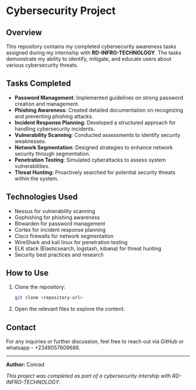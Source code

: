 # Cybersecurity Project

## Overview
This repository contains my completed cybersecurity awareness tasks assigned during my internship with **RD-INFRO-TECHNOLOGY**. The tasks demonstrate my ability to identify, mitigate, and educate users about various cybersecurity threats.

## Tasks Completed
- **Password Management**: Implemented guidelines on strong password creation and management.
- **Phishing Awareness**: Created detailed documentation on recognizing and preventing phishing attacks.
- **Incident Response Planning**: Developed a structured approach for handling cybersecurity incidents.
- **Vulnerability Scanning**: Conducted assessments to identify security weaknesses.
- **Network Segmentation**: Designed strategies to enhance network security through segmentation.
- **Penetration Testing**: Simulated cyberattacks to assess system vulnerabilities.
- **Threat Hunting**: Proactively searched for potential security threats within the system.

## Technologies Used
- Nessus for vulnerability scanning
- Gophishing for phishing awareness
- Bitwarden for password management
- Cortex for incident response planning
- Cisco firewalls for network segmentation
- WireShark and kali linux for penetration testing
- ELK stack (Elasticsearch, logstash, kibana) for threat hunting
- Security best practices and research

## How to Use
1. Clone the repository:
   ```bash
   git clone <repository-url>
   ```
2. Open the relevant files to explore the content.

## Contact
For any inquiries or further discussion, feel free to reach out via GitHub or whatsapp - +2349057609686.

---

**Author:** Conrad

*This project was completed as part of a cybersecurity intership with RD-INFRO-TECHNOLOGY.*
